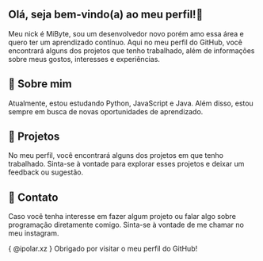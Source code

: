 ## Olá, seja bem-vindo(a) ao meu perfil!👋
Meu nick é MiByte, sou um desenvolvedor novo porém amo essa área e quero ter um aprendizado contínuo. Aqui no meu perfil do GitHub, você encontrará alguns dos projetos que tenho trabalhado, além de informações sobre meus gostos, interesses e experiências.

## 🔭 Sobre mim
Atualmente, estou estudando Python, JavaScript e Java. Além disso, estou sempre em busca de novas oportunidades de aprendizado.

## 👯 Projetos
No meu perfil, você encontrará alguns dos projetos em que tenho trabalhado. Sinta-se à vontade para explorar esses projetos e deixar um feedback ou sugestão.

## 💬 Contato
Caso você tenha interesse em fazer algum projeto ou falar algo sobre programação diretamente comigo. Sinta-se à vontade de me chamar no meu instagram.

{ @ipolar.xz } Obrigado por visitar o meu perfil do GitHub!
